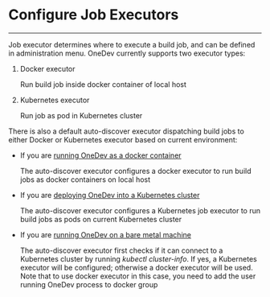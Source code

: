 # Configure Job Executors
----

Job executor determines where to execute a build job, and can be defined in administration menu. OneDev currently supports two executor types:

1. Docker executor

    Run build job inside docker container of local host

2. Kubernetes executor 

    Run job as pod in Kubernetes cluster
    
There is also a default auto-discover executor dispatching build jobs to either Docker or Kubernetes executor based on current environment:

* If you are [running OneDev as a docker container](run-as-docker-container.md)
  
  The auto-discover executor configures a docker executor to run build jobs as docker containers on local host
 
* If you are [deploying OneDev into a Kubernetes cluster](deploy-into-k8s.md)

  The auto-discover executor configures a Kubernetes job executor to run build jobs as pods on current Kubernetes cluster
  
* If you are [running OneDev on a bare metal machine](run-on-bare-metal-machine.md)

  The auto-discover executor first checks if it can connect to a Kubernetes cluster by running _kubectl cluster-info_. If yes, a Kubernetes executor will be configured; otherwise a docker executor will be used. Note that to use docker executor in this case, you need to add the user running OneDev process to docker group